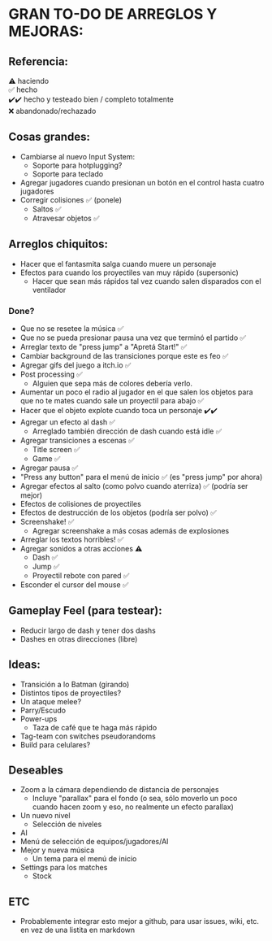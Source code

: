 # GRAN TO-DO DE ARREGLOS Y MEJORAS:

## Referencia:
⚠️ haciendo  
✅ hecho  
✔️✔️ hecho y testeado bien / completo totalmente  
❌ abandonado/rechazado  

## Cosas grandes:
- Cambiarse al nuevo Input System:
    - Soporte para hotplugging?
    - Soporte para teclado
- Agregar jugadores cuando presionan un botón en el control hasta cuatro jugadores
- Corregir colisiones ✅ (ponele)
    - Saltos ️️✅
    - Atravesar objetos ✅

## Arreglos chiquitos:

- Hacer que el fantasmita salga cuando muere un personaje
- Efectos para cuando los proyectiles van muy rápido (supersonic)
    - Hacer que sean más rápidos tal vez cuando salen disparados con el ventilador

### Done?

- Que no se resetee la música ✅
- Que no se pueda presionar pausa una vez que terminó el partido ✅
- Arreglar texto de "press jump" a "Apretá Start!" ✅
- Cambiar background de las transiciones porque este es feo ✅
- Agregar gifs del juego a itch.io ✅
- Post processing ✅
    - Alguien que sepa más de colores debería verlo.
- Aumentar un poco el radio al jugador en el que salen los objetos para que no te mates cuando sale un proyectil para abajo ✅
- Hacer que el objeto explote cuando toca un personaje ✔️✔️
- Agregar un efecto al dash ️️✅
    - Arreglado también dirección de dash cuando está idle ✅
- Agregar transiciones a escenas ️✅
    - Title screen ✅
    - Game ✅    
- Agregar pausa ✅
- "Press any button" para el menú de inicio ✅ (es "press jump" por ahora)
- Agregar efectos al salto (como polvo cuando aterriza) ✅ (podría ser mejor)
- Efectos de colisiones de proyectiles
- Efectos de destrucción de los objetos (podría ser polvo) ✅
- Screenshake! ✅
    - Agregar screenshake a más cosas además de explosiones
- Arreglar los textos horribles! ✅
- Agregar sonidos a otras acciones ⚠️
    - Dash ✅
    - Jump ✅
    - Proyectil rebote con pared ✅
- Esconder el cursor del mouse ✅

## Gameplay Feel (para testear):
- Reducir largo de dash y tener dos dashs
- Dashes en otras direcciones (libre)

## Ideas:
- Transición a lo Batman (girando)
- Distintos tipos de proyectiles?
- Un ataque melee?
- Parry/Escudo
- Power-ups
    - Taza de café que te haga más rápido
- Tag-team con switches pseudorandoms
- Build para celulares?

## Deseables
- Zoom a la cámara dependiendo de distancia de personajes
    - Incluye "parallax" para el fondo (o sea, sólo moverlo un poco cuando hacen zoom y eso, no realmente un efecto parallax)
- Un nuevo nivel
    - Selección de niveles
- AI
- Menú de selección de equipos/jugadores/AI
- Mejor y nueva música
    - Un tema para el menú de inicio
- Settings para los matches
    - Stock

## ETC
- Probablemente integrar esto mejor a github, para usar issues, wiki, etc. en vez de una listita en markdown